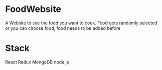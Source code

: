 # FoodWebsite
A Website to see the food you want to cook. Food gets randomly selected or you can choose food, food needs to be added before

# Stack
React
Redux
MongoDB
node.js